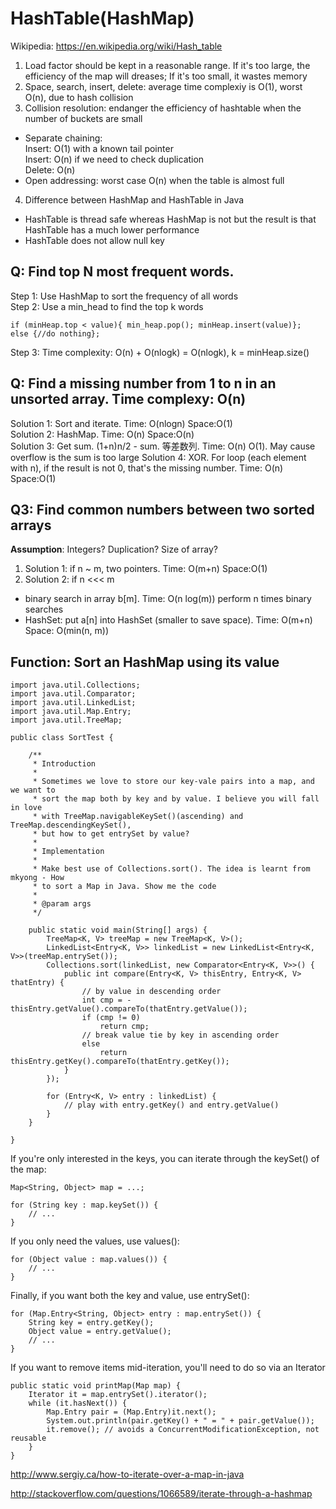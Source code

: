 # HashTable(HashMap)
Wikipedia: https://en.wikipedia.org/wiki/Hash_table   

1. Load factor should be kept in a reasonable range. If it's too large, the efficiency of the map will dreases; If it's too small, it wastes memory 
2. Space, search, insert, delete: average time complexiy is O(1), worst O(n), due to hash collision 
3. Collision resolution: endanger the efficiency of hashtable when the number of buckets are small
  * Separate chaining:   
  Insert: O(1) with a known tail pointer  
  Insert: O(n) if we need to check duplication  
  Delete: O(n)  
  * Open addressing: worst case O(n) when the table is almost full  
  
4. Difference between HashMap and HashTable in Java
  * HashTable is thread safe whereas HashMap is not but the result is that HashTable has a much lower performance
  * HashTable does not allow null key


## Q: Find top N most frequent words.
Step 1: Use HashMap to sort the frequency of all words  
Step 2: Use a min_head to find the top k words
  ```
  if (minHeap.top < value){ min_heap.pop(); minHeap.insert(value)};
  else {//do nothing};
  ```
Step 3: Time complexity: O(n) + O(nlogk) = O(nlogk), k = minHeap.size()  

## Q: Find a missing number from 1 to n in an unsorted array. Time complexy: O(n)   
Solution 1: Sort and iterate.  Time: O(nlogn) Space:O(1)  
Solution 2: HashMap. Time: O(n) Space:O(n)  
Solution 3: Get sum. (1+n)n/2 - sum.  等差数列. Time: O(n) O(1). May cause overflow is the sum is too large 
Solution 4: XOR. For loop (each element with n), if the result is not 0, that's the missing number. Time: O(n) Space:O(1)

## Q3: Find common numbers between two sorted arrays  
**Assumption**: Integers? Duplication? Size of array? 

1. Solution 1: if n ~ m, two pointers. Time: O(m+n) Space:O(1)
2. Solution 2: if n <<< m
  * binary search in array b[m]. Time: O(n log(m)) perform n times binary searches
  * HashSet: put a[n] into HashSet (smaller to save space). Time: O(m+n) Space: O(min(n, m))


## Function: Sort an HashMap using its value  
```
import java.util.Collections;
import java.util.Comparator;
import java.util.LinkedList;
import java.util.Map.Entry;
import java.util.TreeMap;

public class SortTest {

	/**
	 * Introduction
	 * 
	 * Sometimes we love to store our key-vale pairs into a map, and we want to
	 * sort the map both by key and by value. I believe you will fall in love
	 * with TreeMap.navigableKeySet()(ascending) and TreeMap.descendingKeySet(),
	 * but how to get entrySet by value?
	 * 
	 * Implementation
	 * 
	 * Make best use of Collections.sort(). The idea is learnt from mkyong - How
	 * to sort a Map in Java. Show me the code
	 * 
	 * @param args
	 */

	public static void main(String[] args) {
		TreeMap<K, V> treeMap = new TreeMap<K, V>();
		LinkedList<Entry<K, V>> linkedList = new LinkedList<Entry<K, V>>(treeMap.entrySet());
		Collections.sort(linkedList, new Comparator<Entry<K, V>>() {
			public int compare(Entry<K, V> thisEntry, Entry<K, V> thatEntry) {
				// by value in descending order
				int cmp = -thisEntry.getValue().compareTo(thatEntry.getValue());
				if (cmp != 0)
					return cmp;
				// break value tie by key in ascending order
				else
					return thisEntry.getKey().compareTo(thatEntry.getKey());
			}
		});

		for (Entry<K, V> entry : linkedList) {
			// play with entry.getKey() and entry.getValue()
		}
	}

}
```
  
If you're only interested in the keys, you can iterate through the keySet() of the map:
```
Map<String, Object> map = ...;

for (String key : map.keySet()) {
    // ...
}
```
If you only need the values, use values():
```
for (Object value : map.values()) {
    // ...
}
```
Finally, if you want both the key and value, use entrySet():
```
for (Map.Entry<String, Object> entry : map.entrySet()) {
    String key = entry.getKey();
    Object value = entry.getValue();
    // ...
}
```

If you want to remove items mid-iteration, you'll need to do so via an Iterator

```
public static void printMap(Map map) {
    Iterator it = map.entrySet().iterator();
    while (it.hasNext()) {
        Map.Entry pair = (Map.Entry)it.next();
        System.out.println(pair.getKey() + " = " + pair.getValue());
        it.remove(); // avoids a ConcurrentModificationException, not reusable
    }
}
```

http://www.sergiy.ca/how-to-iterate-over-a-map-in-java

http://stackoverflow.com/questions/1066589/iterate-through-a-hashmap
